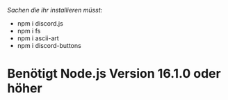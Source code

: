 *Sachen die ihr installieren müsst:*
- npm i discord.js
- npm i fs
- npm i ascii-art
- npm i discord-buttons

# Benötigt Node.js Version 16.1.0 oder höher
